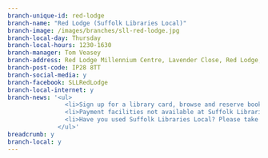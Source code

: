 ```yaml
---
branch-unique-id: red-lodge
branch-name: "Red Lodge (Suffolk Libraries Local)"
branch-image: /images/branches/sll-red-lodge.jpg
branch-local-day: Thursday
branch-local-hours: 1230-1630
branch-manager: Tom Veasey
branch-address: Red Lodge Millennium Centre, Lavender Close, Red Lodge, Bury St Edmunds
branch-post-code: IP28 8TT
branch-social-media: y
branch-facebook: SLLRedLodge
branch-local-internet: y
branch-news: '<ul>
                <li>Sign up for a library card, browse and reserve books and use the internet between 12:30-13:00.</li>
                <li>Payment facilities not available at Suffolk Libraries Local branches. Call <a class="blue" href="tel:01473351249">01473 351249</a> for any payments.</li>
                <li>Have you used Suffolk Libraries Local? Please take our <a class="blue" href="https://www.surveymonkey.co.uk/r/HZGRZXY">survey for individuals</a> or <a class="blue" href="https://www.surveymonkey.co.uk/r/6KVKFHX">survey for groups</a>. Paper copies are also available at Suffolk Libraries Local branches.</li>
              </ul>'
breadcrumb: y
branch-local: y
---
```

